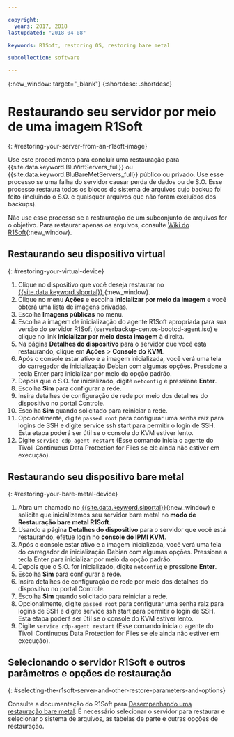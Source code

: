 ```yaml
---

copyright:
  years: 2017, 2018
lastupdated: "2018-04-08"

keywords: R1Soft, restoring OS, restoring bare metal

subcollection: software

---
```

{:new_window: target="_blank"}
{:shortdesc: .shortdesc}

# Restaurando seu servidor por meio de uma imagem R1Soft
{: #restoring-your-server-from-an-r1soft-image}

Use este procedimento para concluir uma restauração para {{site.data.keyword.BluVirtServers_full}} ou {{site.data.keyword.BluBareMetServers_full}} público ou privado. Use esse processo se uma falha do servidor causar perda de dados ou de S.O. Esse processo restaura todos os blocos do sistema de arquivos cujo backup foi feito (incluindo o S.O. e quaisquer arquivos que não foram excluídos dos backups).

Não use esse processo se a restauração de um subconjunto de arquivos for o objetivo. Para restaurar apenas os arquivos, consulte [Wiki do R1Soft](http://wiki.r1soft.com/display/CDP/Restoring+Files){:new_window}.

## Restaurando seu dispositivo virtual
{: #restoring-your-virtual-device}

1. Clique no dispositivo que você deseja restaurar no [{{site.data.keyword.slportal}} ](https://control.softlayer.com/){:new_window}.
2. Clique no menu **Ações** e escolha **Inicializar por meio da imagem** e você obterá uma lista de imagens privadas.
3. Escolha **Imagens públicas** no menu.
4. Escolha a imagem de inicialização do agente R1Soft apropriada para sua versão do servidor R1Soft (serverbackup-centos-bootcd-agent.iso) e clique no link **Inicializar por meio desta imagem** à direita.
5. Na página **Detalhes do dispositivo** para o servidor que você está restaurando, clique em **Ações** > **Console do KVM**.
6. Após o console estar ativo e a imagem inicializada, você verá uma tela do carregador de inicialização Debian com algumas opções. Pressione a tecla Enter para inicializar por meio da opção padrão.
7. Depois que o S.O. for inicializado, digite `netconfig` e pressione **Enter**.
8. Escolha **Sim** para configurar a rede.
9. Insira detalhes de configuração de rede por meio dos detalhes do dispositivo no portal Controle.
10. Escolha **Sim** quando solicitado para reiniciar a rede.
11. Opcionalmente, digite `passed root` para configurar uma senha raiz para logins de SSH e digite service ssh start para permitir o login de SSH. Esta etapa poderá ser útil se o console do KVM estiver lento.
12. Digite `service cdp-agent restart` (Esse comando inicia o agente do Tivoli Continuous Data Protection for Files se ele ainda não estiver em execução).

## Restaurando seu dispositivo bare metal
{: #restoring-your-bare-metal-device}

1. Abra um chamado no [{{site.data.keyword.slportal}}](https://control.softlayer.com/){:new_window} e solicite que inicializemos seu servidor bare metal no **modo de Restauração bare metal R1Soft**.
2. Usando a página **Detalhes do dispositivo** para o servidor que você está restaurando, efetue login no **console do IPMI KVM**.
3. Após o console estar ativo e a imagem inicializada, você verá uma tela do carregador de inicialização Debian com algumas opções. Pressione a tecla Enter para inicializar por meio da opção padrão.
4. Depois que o S.O. for inicializado, digite `netconfig` e pressione **Enter**.
5. Escolha **Sim** para configurar a rede.
6. Insira detalhes de configuração de rede por meio dos detalhes do dispositivo no portal Controle.
7. Escolha **Sim** quando solicitado para reiniciar a rede.
8. Opcionalmente, digite `passed root` para configurar uma senha raiz para logins de SSH e digite service ssh start para permitir o login de SSH. Esta etapa poderá ser útil se o console do KVM estiver lento.
9. Digite `service cdp-agent restart` (Esse comando inicia o agente do Tivoli Continuous Data Protection for Files se ele ainda não estiver em execução).

## Selecionando o servidor R1Soft e outros parâmetros e opções de restauração
{: #selecting-the-r1soft-server-and-other-restore-parameters-and-options}

Consulte a documentação do R1Soft para [Desempenhando uma restauração bare metal](http://wiki.r1soft.com/display/ServerBackup/Perform+a+bare-metal+restore). É necessário selecionar o servidor para restaurar e selecionar o sistema de arquivos, as tabelas de parte e outras opções de restauração.
